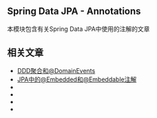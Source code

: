 ## Spring Data JPA - Annotations

本模块包含有关Spring Data JPA中使用的注解的文章

## 相关文章

- [DDD聚合和@DomainEvents](docs/DDD聚合和@DomainEvents.md)
- [JPA中的@Embedded和@Embeddable注解](docs/JPA中的@Embedded和@Embeddable.md)
- []()
- []()
- []()
- []()